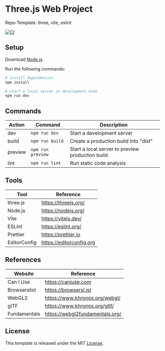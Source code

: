 # Three.js Web Project

Repo Template: three, vite, eslint

[![CI][ci-badge]][ci-url]

## Setup

Download [Node.js](https://nodejs.org/en/download/).

Run the following commands:

```bash
# install dependencies
npm install

# start a local server in development mode
npm run dev
```

## Commands

| Action  | Command           | Description                                      |
| ------- | ----------------- | ------------------------------------------------ |
| dev     | `npm run dev`     | Start a development server                       |
| build   | `npm run build`   | Create a production build into "dist"            |
| preview | `npm run preview` | Start a local server to preview production build |
| lint    | `npm run lint`    | Run static code analysis                         |

## Tools

| Tool         | Reference                |
| ------------ | ------------------------ |
| three.js     | https://threejs.org/     |
| Node.js      | https://nodejs.org/      |
| Vite         | https://vitejs.dev/      |
| ESLint       | https://eslint.org/      |
| Prettier     | https://prettier.io      |
| EditorConfig | https://editorconfig.org |

## References

| Website      | Reference                       |
| ------------ | ------------------------------- |
| Can I Use    | https://caniuse.com             |
| Browserslist | https://browsersl.ist           |
| WebGL2       | https://www.khronos.org/webgl/  |
| glTF         | https://www.khronos.org/gltf/   |
| Fundamentals | https://webgl2fundamentals.org/ |

## License

This template is released under the MIT [License](LICENSE).

[ci-badge]: https://github.com/epreston/template-web-threejs/actions/workflows/ci.yml/badge.svg
[ci-url]: https://github.com/epreston/template-web-threejs/actions

